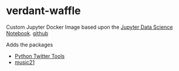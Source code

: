 # verdant-waffle
Custom Jupyter Docker Image based upon the [Jupyter Data Science Notebook](https://hub.docker.com/r/jupyter/datascience-notebook/). 
[github](https://github.com/jupyter/docker-stacks/tree/master/datascience-notebook)

Adds the packages

* [Python Twitter Tools](http://mike.verdone.ca/twitter/)
* [music21](http://web.mit.edu/music21/)
